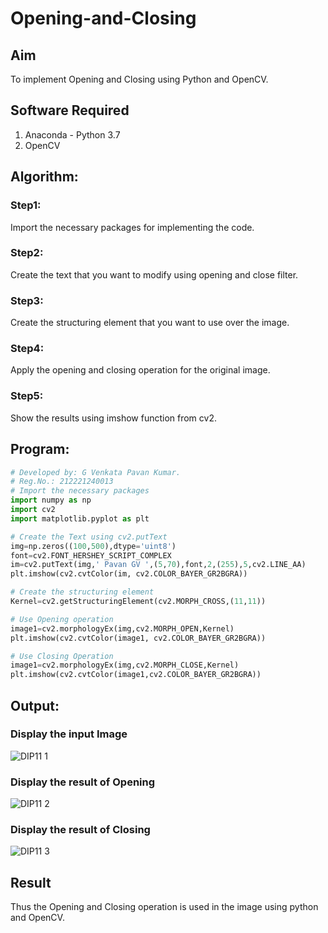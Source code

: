 # Opening-and-Closing

## Aim
To implement Opening and Closing using Python and OpenCV.

## Software Required
1. Anaconda - Python 3.7
2. OpenCV
## Algorithm:
### Step1:
Import the necessary packages for implementing the code.
### Step2:
Create the text that you want to modify using opening and close filter.
### Step3:
Create the structuring element that you want to use over the image.
### Step4:
Apply the opening and closing operation for the original image.
### Step5:
Show the results using imshow function from cv2.

## Program:

``` Python
# Developed by: G Venkata Pavan Kumar.
# Reg.No.: 212221240013
# Import the necessary packages
import numpy as np
import cv2
import matplotlib.pyplot as plt

# Create the Text using cv2.putText
img=np.zeros((100,500),dtype='uint8')
font=cv2.FONT_HERSHEY_SCRIPT_COMPLEX
im=cv2.putText(img,' Pavan GV ',(5,70),font,2,(255),5,cv2.LINE_AA)
plt.imshow(cv2.cvtColor(im, cv2.COLOR_BAYER_GR2BGRA))

# Create the structuring element
Kernel=cv2.getStructuringElement(cv2.MORPH_CROSS,(11,11))

# Use Opening operation
image1=cv2.morphologyEx(img,cv2.MORPH_OPEN,Kernel)
plt.imshow(cv2.cvtColor(image1, cv2.COLOR_BAYER_GR2BGRA))

# Use Closing Operation
image1=cv2.morphologyEx(img,cv2.MORPH_CLOSE,Kernel)
plt.imshow(cv2.cvtColor(image1,cv2.COLOR_BAYER_GR2BGRA))

```
## Output:

### Display the input Image
![DIP11 1](https://user-images.githubusercontent.com/94827772/172905109-21202955-9797-4e10-9064-1a98567d9702.png)

### Display the result of Opening
![DIP11 2](https://user-images.githubusercontent.com/94827772/172905105-99043e2e-9fe2-4d3c-8f15-012069b1eb7a.png)

### Display the result of Closing
![DIP11 3](https://user-images.githubusercontent.com/94827772/172905099-08a70654-e91a-4eeb-931d-9a1aaed01014.png)


## Result
Thus the Opening and Closing operation is used in the image using python and OpenCV.
